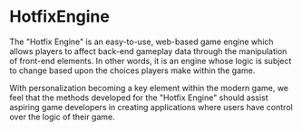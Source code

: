# HotfixEngine

The "Hotfix Engine" is an easy-to-use, web-based game engine which allows players to affect back-end gameplay data through the manipulation of front-end elements. In other words, it is an engine whose logic is subject to change based upon the choices players make within the game. 

With personalization becoming a key element within the modern game, we feel that the methods developed for the "Hotfix Engine" should assist aspiring game developers in creating applications where users have control over the logic of their game.